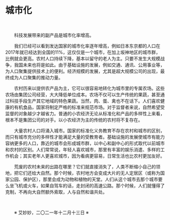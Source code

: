 # 城市化

&emsp;&emsp;

&emsp;&emsp;科技发展带来的副产品是城市化率增高。

&emsp;&emsp;我们已经可以看到发达国家的城市化率逐年增高，例如日本东京都的人口在2017年就已经达到全国的11%，这仅仅是一个城市，在加上坂神地区的城市群，比例就会更高。农村人口持续下降，基本以留守的老人为主。只要不发生大规模战争，我国未来也将是如此。由于基础设施的发展，例如交通、通讯、公用事业等，为人口聚集提供技术上的便利。经济规模的发展，尤其是超大规模公司的出现，最终成为人口聚集的推动力量。

&emsp;&emsp;农村历来以提供农产品为主，它可以很容易地转化为城市里的专属农场。这些农场由集团公司经营，大大降低单位成本。农场不仅可以生产传统的果蔬，甚至通过科技手段生产其它地域的特色果蔬。当然，肉、蛋、禽也不在话下。人们喜欢健康的有机食品，国家将制定严格的标准来规范市场。对于监督者来说，自然希望受监督的对象越少才越省力。普通的小农经济无论从标准化和产品的多样性上来看，根本不是集团公司的对手。以小农经济为主的传统的农村将不复存在。

&emsp;&emsp;大量农村人口将涌入城市。国家的标准化义务教育不存在农村和城市的区别，而只有城市充分的多样性才能满足大量的受教育者。基础设施的发展使城市有能力容纳更多的人口，靠近的城市会形成城市群，以中心和副中心的形式取代以前城市和农村的区别。人们常常说，年轻人喜欢城市，那里有丰富的娱乐消遣、多样的工作机会；其实老年人更喜欢城市，因为看病更容易，日常生活也比农村更加友好。

&emsp;&emsp;荒废的农村未来的出路在哪里？它们就直接消失了，人类不断缩小自己的领地，把它们还给大自然。那个时候，农村地方会变成大片的无人定居区（或称为国家公园、保护区），那里会成为动物和植物的天堂。人们从这个城市去那个城市要么坐飞机或火车，如果自驾车的话，走封闭的高速公路。那个时候，人们就懂得了克制，不再向大自然额外索取，人与自然和谐共处。

&emsp;&emsp;

&emsp;&emsp;※ 艾妙妙，二〇二一年十二月十三日 ※